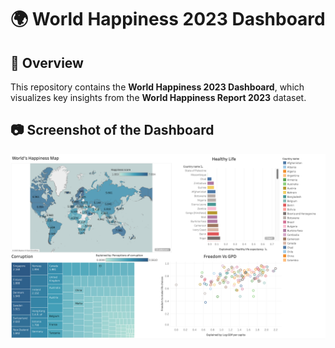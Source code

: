 # 🌍 World Happiness 2023 Dashboard

## 📌 Overview
This repository contains the **World Happiness 2023 Dashboard**, which visualizes key insights from the **World Happiness Report 2023** dataset.

## 📷 Screenshot of the Dashboard
![Dashboard Screenshot](Dashboard_Screen.png)
